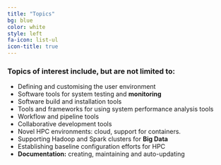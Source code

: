 ```yaml
---
title: "Topics"
bg: blue
color: white
style: left
fa-icon: list-ul
icon-title: true
---
```


### Topics of interest include, but are not limited to:

- Defining and customising the user environment
- Software tools for system testing and **monitoring**
- Software build and installation tools
- Tools and frameworks for using system performance analysis tools
- Workflow and pipeline tools
- Collaborative development tools
- Novel HPC environments: cloud, support for containers.
- Supporting Hadoop and Spark clusters for **Big Data**
- Establishing baseline configuration efforts for HPC
- **Documentation:** creating, maintaining and auto-updating


